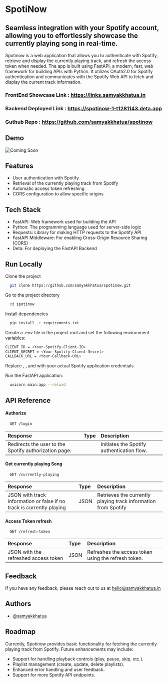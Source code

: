# SpotiNow
## Seamless integration with your Spotify account, allowing you to effortlessly showcase the currently playing song in real-time.

Spotinow is a web application that allows you to authenticate with Spotify, retrieve and display the currently playing track, and refresh the access token when needed. The app is built using FastAPI, a modern, fast, web framework for building APIs with Python. It utilizes OAuth2.0 for Spotify authentication and communicates with the Spotify Web API to fetch and display the current track information.


### FrontEnd Showcase Link : https://links.samyakkhatua.in
### Backend Deployed Link : https://spotinow-1-t1281143.deta.app
### Guthub Repo : https://github.com/samyakkhatua/spotinow 

## Demo

![Coming Soon](XK99IqSdSMjbmP4Mn/giphy.)


## Features

- User authentication with Spotify
- Retrieval of the currently playing track from Spotify
- Automatic access token refreshing
- CORS configuration to allow specific origins


## Tech Stack

- FastAPI: Web framework used for building the API
- Python: The programming language used for server-side logic
- Requests: Library for making HTTP requests to the Spotify API
- FastAPI Middleware: For enabling Cross-Origin Resource Sharing (CORS)
- Deta: For deploying the FastAPI Backend


## Run Locally

Clone the project

```bash
  git clone https://github.com/samyakkhatua/spotinow.git

```

Go to the project directory
```bash
  cd spotinow

```

Install dependencies

```bash
  pip install -r requirements.txt

```


Create a .env file in the project root and set the following environment variables:
```bash
CLIENT_ID = <Your-Spotify-Client-ID>
CLIENT_SECRET = <Your-Spotify-Client-Secret>
CALLBACK_URL = <Your-Callback-URL>
```
Replace <Your-Spotify-Client-ID>, <Your-Spotify-Client-Secret>, and <Your-Callback-URL> with your actual Spotify application credentials.

Run the FastAPI application:
```bash
  uvicorn main:app --reload

```




## API Reference

#### Authorize

```http
  GET /login
```

| Response | Type     | Description                |
| :-------- | :------- | :------------------------- |
| Redirects the user to the Spotify authorization page. |  | Initiates the Spotify authentication flow. |

#### Get currently playing Song

```http
  GET /currently-playing
```

| Response | Type     | Description                       |
| :-------- | :------- | :-------------------------------- |
| JSON with track information or false if no track is currently playing      | JSON | Retrieves the currently playing track information from Spotify |


#### Access Token refresh

```http
  GET /refresh-token
```

| Response | Type     | Description                       |
| :-------- | :------- | :-------------------------------- |
| JSON with the refreshed access token | JSON | Refreshes the access token using the refresh token. |



## Feedback

If you have any feedback, please reach out to us at hello@samyakkhatua.in


## Authors

- [@samyakkhatua](https://www.github.com/samyakkhatua)

## Roadmap

Currently, Spotinow provides basic functionality for fetching the currently playing track from Spotify. Future enhancements may include:

- Support for handling playback controls (play, pause, skip, etc.).
- Playlist management (create, update, delete playlists).
- Enhanced error handling and user feedback.
- Support for more Spotify API endpoints.


<!-- I welcome contributions from the community to improve and expand Spotinow further. If you find any issues or have ideas for improvements, please feel free to contribute by creating pull requests. -->